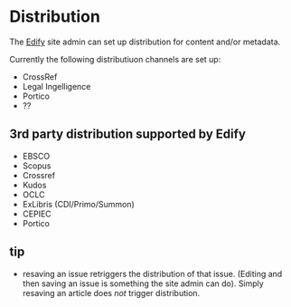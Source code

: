 # Distribution

The [Edify](edify.md) site admin can set up distribution for content and/or metadata.

Currently the following distributiuon channels are set up:

  - CrossRef
  - Legal Ingelligence
  - Portico
  - ??

## 3rd party distribution supported by Edify

- EBSCO
- Scopus
- Crossref
- Kudos
- OCLC
- ExLibris (CDI/Primo/Summon)
- CEPIEC
- Portico

## tip
- resaving an issue retriggers the distribution of that issue. (Editing and then saving an issue is something the site admin can do). Simply resaving an article does _not_ trigger distribution. 
